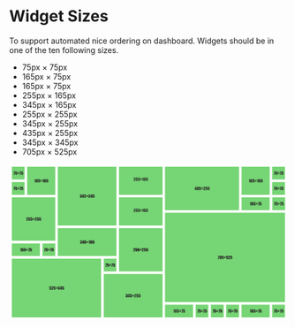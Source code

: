 Widget Sizes
============

To support automated nice ordering on dashboard. Widgets should be in one of the ten following sizes.

* 75px × 75px
* 165px × 75px
* 165px × 75px
* 255px × 165px
* 345px × 165px
* 255px × 255px
* 345px × 255px
* 435px × 255px
* 345px × 345px
* 705px × 525px


![Example of widget ordering](images/widgets/widget_sizes.png)